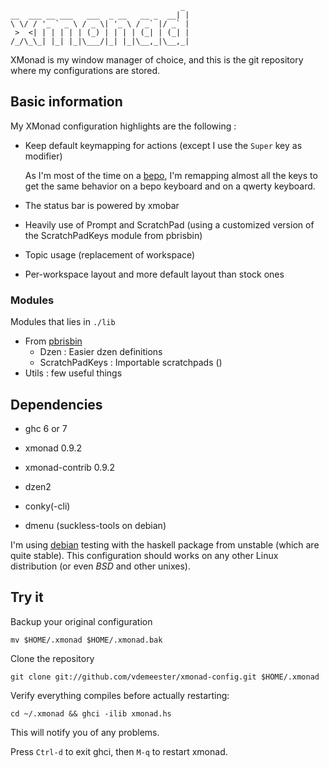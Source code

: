                                           _ 
    __  ___ __ ___   ___  _ __   __ _  __| |
    \ \/ / '_ ` _ \ / _ \| '_ \ / _` |/ _` |
     >  <| | | | | | (_) | | | | (_| | (_| |
    /_/\_\_| |_| |_|\___/|_| |_|\__,_|\__,_|


XMonad is my window manager of choice, and this is the git repository where my
configurations are stored.

## Basic information

My XMonad configuration highlights are the following :

* Keep default keymapping for actions (except I use the `Super` key as modifier)
  
  As I'm most of the time on a [bepo](http://bepo.fr), I'm remapping almost all
  the keys to get the same behavior on a bepo keyboard and on a qwerty keyboard.

* The status bar is powered by xmobar
* Heavily use of Prompt and ScratchPad (using a customized version of the 
  ScratchPadKeys module from pbrisbin)
* Topic usage (replacement of workspace)
* Per-workspace layout and more default layout than stock ones

### Modules

Modules that lies in `./lib`

* From [pbrisbin](https://github.com/pbrisbin/xmonad-config)
  * Dzen : Easier dzen definitions
  * ScratchPadKeys : Importable scratchpads ()
* Utils : few useful things

## Dependencies

* ghc 6 or 7
* xmonad 0.9.2
* xmonad-contrib 0.9.2

* dzen2
* conky(-cli)
* dmenu (suckless-tools on debian)

I'm using [debian](http://debian.org) testing with the haskell package from
unstable (which are quite stable). This configuration should works on any other
Linux distribution (or even *BSD* and other unixes).

## Try it

Backup your original configuration

    mv $HOME/.xmonad $HOME/.xmonad.bak

Clone the repository

    git clone git://github.com/vdemeester/xmonad-config.git $HOME/.xmonad

Verify everything compiles before actually restarting:

    cd ~/.xmonad && ghci -ilib xmonad.hs

This will notify you of any problems.

Press `Ctrl-d` to exit ghci, then `M-q` to restart xmonad.
